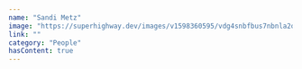 ```yaml
---
name: "Sandi Metz"
image: "https://superhighway.dev/images/v1598360595/vdg4snbfbus7nbnla2oo.jpg"
link: ""
category: "People"
hasContent: true
---
```


